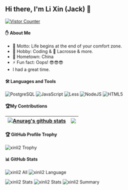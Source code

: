 ## Hi there, I'm Li Xin (Jack) 👋

[![Vistor Counter](https://count.getloli.com/get/@github_xinli2?theme=gelbooru)](https://github.com/xinli2)

#### :raised_hand: About Me

- 🌟 Motto: Life begins at the end of your comfort zone.
- 🌱 Hobby: Coding & 🥍 Lacrosse & more.
- 🏡 Hometown: China
- ⚡ Fun fact: Oops! :sunglasses::sunglasses::sunglasses:
- I had a great time.

#### 🛠 Languages and Tools

![PostgreSQL](https://img.shields.io/badge/-PostgreSQL-29597F?style=for-the-badge&logo=PostgreSQL&logoColor=default)
![JavaScript](https://img.shields.io/badge/-JavaScript-black?style=for-the-badge&logo=JavaScript&logoColor=default)
![Less](https://img.shields.io/badge/-Less-090909?style=for-the-badge&logo=Less&logoColor=default)
![NodeJS](https://img.shields.io/badge/-NodeJS-20232A?style=for-the-badge&logo=NodeJS&logoColor=default)
![HTML5](https://img.shields.io/badge/-HTML5-E34F26?style=for-the-badge&logo=HTML5&logoColor=white)

#### :trophy:My Contributions

| <a href="https://github.com/xinli2"><img align="center" src="https://github-readme-stats.vercel.app/api?username=xinli2&show_icons=true&include_all_commits=true&theme=outrun&hide_border=true" alt="Anurag's github stats" /></a> | <a href="https://github.com/xinli2"><img align="center" src="https://github-readme-stats.vercel.app/api/top-langs/?username=xinli2&layout=compact&theme=outrun&hide_border=true" /></a> |
| ------------- | ------------- |

#### 🏆 GitHub Profile Trophy

![xinli2 Trophy](https://github-profile-trophy.vercel.app/?username=xinli2&column=8&theme=juicyfresh)

#### 📊 GitHub Stats

![xinli2 All](https://github-readme-stats.vercel.app/api/?username=xinli2&layout=compact&theme=vue&hide_border=true)
![xinli2 Language](https://github-readme-stats.vercel.app/api/top-langs/?username=xinli2&langs_count=8&layout=compact&theme=vue&hide_border=true)

![xinli2 Stats](https://github-profile-summary-cards.vercel.app/api/cards/repos-per-language?username=xinli2&theme=vue)
![xinli2 Stats](https://github-profile-summary-cards.vercel.app/api/cards/most-commit-language?username=xinli2&theme=vue)
![xinli2 Summary](https://github-profile-summary-cards.vercel.app/api/cards/profile-details?username=xinli2&theme=vue)

